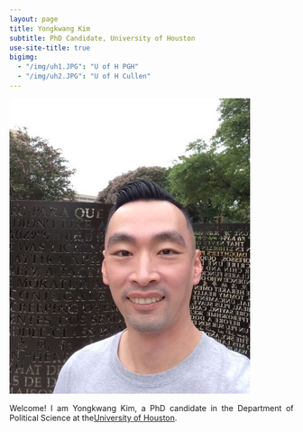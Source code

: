 ```yaml
---
layout: page
title: Yongkwang Kim
subtitle: PhD Candidate, University of Houston
use-site-title: true
bigimg:
  - "/img/uh1.JPG": "U of H PGH"
  - "/img/uh2.JPG": "U of H Cullen"
---
```


<img src="/img/kp2.JPG" class="wrap align-right" alt="K Profile">
<p align="justify">Welcome! I am Yongkwang Kim, a PhD candidate in the Department of Political Science at the<a href="https://www.uh.edu/class/political-science/" target="_blank">University of Houston</a>. 

